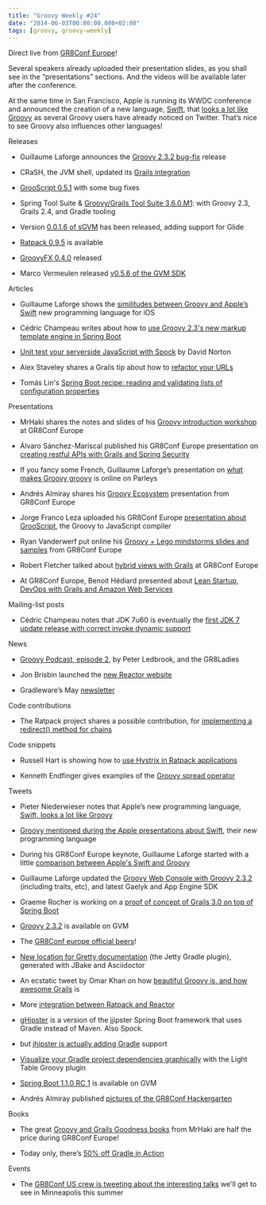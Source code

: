 ```yaml
---
title: "Groovy Weekly #24"
date: "2014-06-03T00:00:00.000+02:00"
tags: [groovy, groovy-weekly]
---
```


Direct live from [GR8Conf Europe](http://gr8conf.eu/)!

  

Several speakers already uploaded their presentation slides, as you shall see in the “presentations” sections. And the videos will be available later after the conference.

  

At the same time in San Francisco, Apple is running its WWDC conference and announced the creation of a new language, [Swift](https://developer.apple.com/swift/), that [looks a lot like Groovy](http://glaforge.appspot.com/article/apple-s-swift-programming-language-inspired-by-groovy) as several Groovy users have already noticed on Twitter. That’s nice to see Groovy also influences other languages!

Releases

*   Guillaume Laforge announces the [Groovy 2.3.2 bug-fix](http://glaforge.appspot.com/article/groovy-2-3-2-released) release
    
*   CRaSH, the JVM shell, updated its [Grails integration](https://twitter.com/crashub/status/471630363413217281)
    
*   [GrooScript 0.5.1](https://twitter.com/grooscript/status/471791908839489536) with some bug fixes
    
*   Spring Tool Suite & [Groovy/Grails Tool Suite 3.6.0.M1](http://docs.spring.io/sts/nan/v360/NewAndNoteworthy-M1.html): with Groovy 2.3, Grails 2.4, and Gradle tooling
    
*   Version [0.0.1.6 of sGVM](https://twitter.com/noamtenne/status/473059113350750208) has been released, adding support for Glide
    
*   [Ratpack 0.9.5](http://www.ratpack.io/versions/0.9.5) is available
    
*   [GroovyFX 0.4.0](http://pleasingsoftware.blogspot.dk/2014/06/groovyfx-040-released.html) released
    
*   Marco Vermeulen released [v0.5.6 of the GVM SDK](https://twitter.com/marcovermeulen/status/473580701296508928)
    

Articles

*   Guillaume Laforge shows the [similitudes between Groovy and Apple’s Swift](http://glaforge.appspot.com/article/apple-s-swift-programming-language-inspired-by-groovy) new programming language for iOS
    
*   Cédric Champeau writes about how to [use Groovy 2.3's new markup template engine in Spring Boot](https://spring.io/blog/2014/05/28/using-the-innovative-groovy-template-engine-in-spring-boot)
    
*   [Unit test your serverside JavaScript with Spock](http://www.objectpartners.com/2014/05/29/unit-test-your-server-side-javascript-with-spock/) by David Norton
    
*   Alex Staveley shares a Grails tip about how to [refactor your URLs](http://dublintech.blogspot.dk/2014/05/grails-tip-refactoring-your-urls.html)
    
*   Tomás Lin's [Spring Boot recipe: reading and validating lists of configuration properties](http://fbflex.wordpress.com/2014/06/02/spring-boot-recipe-reading-and-validating-lists-of-configuration-properties/)
    

Presentations

*   MrHaki shares the notes and slides of his [Groovy introduction workshop](https://twitter.com/mrhaki/status/473420460399800321) at GR8Conf Europe
    
*   Álvaro Sánchez-Mariscal published his GR8Conf Europe presentation on [creating restful APIs with Grails and Spring Security](http://fr.slideshare.net/alvarosanchezmariscal/restful-gr8conf2014)
    
*   If you fancy some French, Guillaume Laforge’s presentation on [what makes Groovy groovy](http://parleys.com/play/538c3063e4b0a38a46cbec99/chapter0/about) is online on Parleys
    
*   Andrés Almiray shares his [Groovy Ecosystem](http://fr.slideshare.net/aalmiray/gr8conf-groovy-ecosystem) presentation from GR8Conf Europe
    
*   Jorge Franco Leza uploaded his GR8Conf Europe [presentation about GrooScript](https://twitter.com/jfrancoleza/status/473807095088037888), the Groovy to JavaScript compiler
    
*   Ryan Vanderwerf put online his [Groovy + Lego mindstorms slides and samples](https://twitter.com/ryanvanderwerf/status/473814334586761216) from GR8Conf Europe
    
*   Robert Fletcher talked about [hybrid views with Grails](http://freeside.co/hybrid-views-with-grails/assets/player/KeynoteDHTMLPlayer.html#0) at GR8Conf Europe
    
*   At GR8Conf Europe, Benoit Hédiard presented about [Lean Startup, DevOps with Grails and Amazon Web Services](https://speakerdeck.com/benorama/running-a-lean-startup-devops-and-grails-and-aws)
    

Mailing-list posts

*   Cédric Champeau notes that JDK 7u60 is eventually the [first JDK 7 update release with correct invoke dynamic support](http://groovy.329449.n5.nabble.com/JDK7u60-is-out-for-indy-lovers-td5719838.html)
    

News

*   [Groovy Podcast, episode 2](https://twitter.com/pledbrook/status/471545892231995394), by Peter Ledbrook, and the GR8Ladies
    
*   Jon Brisbin launched the [new Reactor website](http://projectreactor.org/)
    
*   Gradleware’s May [newsletter](http://www.gradleware.com/newsletter/gradleware-newsletter-may-2014-2/)
    

Code contributions

*   The Ratpack project shares a possible contribution, for [implementing a redirect() method for chains](https://twitter.com/ratpackweb/status/472262669970337792)
    

Code snippets

*   Russell Hart is showing how to [use Hystrix in Ratpack applications](https://twitter.com/rus_hart/status/473186395826434048)
    
*   Kenneth Endfinger gives examples of the [Groovy spread operator](https://github.com/kaendfinger/hardcore-groovy/blob/master/src/spread.groovy.md)
    

Tweets

*   Pieter Niederwieser notes that Apple’s new programming language, [Swift, looks a lot like Groovy](https://twitter.com/pniederw/status/473571956441489408)
    
*   [Groovy mentioned during the Apple presentations about Swift](https://twitter.com/gmcconnaughey/status/473580913234690049), their new programming language
    
*   During his GR8Conf Europe keynote, Guillaume Laforge started with a little [comparison between Apple's Swift and Groovy](https://twitter.com/ilopmar/status/473724325653385216)
    
*   Guillaume Laforge updated the [Groovy Web Console with Groovy 2.3.2](https://twitter.com/glaforge/status/473396838125830144) (including traits, etc), and latest Gaelyk and App Engine SDK
    
*   Graeme Rocher is working on a [proof of concept of Grails 3.0 on top of Spring Boot](https://twitter.com/graemerocher/status/471582885204733952)
    
*   [Groovy 2.3.2](https://twitter.com/gvmtool/status/471575702148771840) is available on GVM
    
*   The [GR8Conf europe official beers](https://twitter.com/gr8conf/status/471599562210418688)!
    
*   [New location for Gretty documentation](https://twitter.com/andreyhihlovski/status/472036112362651649) (the Jetty Gradle plugin), generated with JBake and Asciidoctor
    
*   An ecstatic tweet by Omar Khan on how [beautiful Groovy is, and how awesome Grails](https://twitter.com/recoveringjahil/status/472143758570831872) is
    
*   More [integration between Ratpack and Reactor](https://twitter.com/ratpackweb/status/472263360491180033)
    
*   [gHipster](https://twitter.com/dailygrailstip/status/472085178899132416) is a version of the jjipster Spring Boot framework that uses Gradle instead of Maven. Also Spock.
    
*   but [jhipster is actually adding Gradle](http://jhipster.github.io/2014/06/02/jhipster-release-0.16.0.html) support
    
*   [Visualize your Gradle project dependencies graphically](https://twitter.com/mrundberget/status/473054214273642496) with the Light Table Groovy plugin
    
*   [Spring Boot 1.1.0 RC 1](https://twitter.com/gvmtool/status/473403577097261056) is available on GVM
    
*   Andrés Almiray published [pictures of the GR8Conf Hackergarten](https://twitter.com/aalmiray/status/473792051293982720)
    

Books

*   The great [Groovy and Grails Goodness books](https://twitter.com/mrhaki/status/473134274582179840) from MrHaki are half the price during GR8Conf Europe!
    
*   Today only, there’s [50% off Gradle in Action](https://twitter.com/bmuschko/status/473894079508791296)
    

Events

*   The [GR8Conf US crew is tweeting about the interesting talks](https://storify.com/glaforge/gr8conf-us-upcoming-talks) we'll get to see in Minneapolis this summer